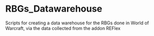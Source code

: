 # RBGs_Datawarehouse
Scripts for creating a data warehouse for the RBGs done in World of Warcraft, via the data collected from the addon REFlex
